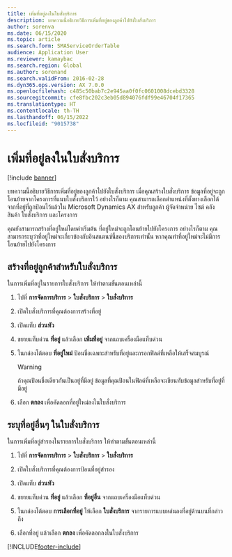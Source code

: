 ```yaml
---
title: เพิ่มที่อยู่ลงในใบสั่งบริการ
description: บทความนี้อธิบายวิธีการเพิ่มที่อยู่ของลูกค้าไปยังใบสั่งบริการ
author: sorenva
ms.date: 06/15/2020
ms.topic: article
ms.search.form: SMAServiceOrderTable
audience: Application User
ms.reviewer: kamaybac
ms.search.region: Global
ms.author: sorenand
ms.search.validFrom: 2016-02-28
ms.dyn365.ops.version: AX 7.0.0
ms.openlocfilehash: c485c50bab7c2e945aa0f0fc0601008dcebd3328
ms.sourcegitcommit: cfe8fbc202c3eb05d894076fdf99e46704f17365
ms.translationtype: HT
ms.contentlocale: th-TH
ms.lasthandoff: 06/15/2022
ms.locfileid: "9015738"
---
```

# <a name="add-an-address-to-a-service-order"></a>เพิ่มที่อยู่ลงในใบสั่งบริการ

[!include [banner](../includes/banner.md)]

บทความนี้อธิบายวิธีการเพิ่มที่อยู่ของลูกค้าไปยังใบสั่งบริการ เมื่อคุณสร้างใบสั่งบริการ ข้อมูลที่อยู่จะถูกโอนย้ายจากโครงการที่แนบใบสั่งบริการไว้  อย่างไรก็ตาม คุณสามารถเลือกตำแหน่งที่ตั้งทางเลือกได้จากที่อยู่ที่ถูกป้อนไว้แล้วใน Microsoft Dynamics AX สำหรับลูกค้า ผู้จัดจำหน่าย ไซต์ คลังสินค้า ใบสั่งบริการ และโครงการ

คุณยังสามารถสร้างที่อยู่ใหม่โดยค่าเริ่มต้น  ที่อยู่ใหม่จะถูกโอนย้ายไปยังโครงการ  อย่างไรก็ตาม คุณสามารถระบุว่าที่อยู่ใหม่จะเกี่ยวข้องกับอินสแตนซ์นี้ของบริการเท่านั้น  หากคุณทำที่อยู่ใหม่จะไม่มีการโอนย้ายไปยังโครงการ

## <a name="create-a-customer-address-for-a-service-order"></a>สร้างที่อยู่ลูกค้าสำหรับใบสั่งบริการ

ในการเพิ่มที่อยู่ในรายการใบสั่งบริการ ให้ทำตามขั้นตอนเหล่านี้

1. ไปที่ **การจัดการบริการ** \> **ใบสั่งบริการ** \> **ใบสั่งบริการ**

1. เปิดใบสั่งบริการที่คุณต้องการสร้างที่อยู่

1. เปิดแท็บ **ส่วนหัว**

1. ขยายแท็บด่วน **ที่อยู่** แล้วเลือก **เพิ่มที่อยู่** จากแถบเครื่องมือแท็บด่วน

1. ในกล่องโต้ตอบ **ที่อยู่ใหม่** ป้อนชื่อเฉพาะสำหรับที่อยู่และกรอกฟิลด์ที่เหลือให้เสร็จสมบูรณ์ 

    > [!WARNING]
    > ถ้าคุณป้อนชื่อเดียวกันเป็นอยู่ที่มีอยู่ ข้อมูลที่คุณป้อนในฟิลด์ที่เหลือจะเขียนทับข้อมูลสำหรับที่อยู่ที่มีอยู่

1. เลือก **ตกลง** เพื่อคัดลอกที่อยู่ใหม่ลงในใบสั่งบริการ

## <a name="specify-an-alternative-address-on-a-service-order"></a>ระบุที่อยู่อื่นๆ ในใบสั่งบริการ

ในการเพิ่มที่อยู่สำรองในรายการใบสั่งบริการ ให้ทำตามขั้นตอนเหล่านี้

1. ไปที่ **การจัดการบริการ** \> **ใบสั่งบริการ** \> **ใบสั่งบริการ**

1. เปิดใบสั่งบริการที่คุณต้องการป้อนที่อยู่สำรอง

1. เปิดแท็บ **ส่วนหัว**

1. ขยายแท็บด่วน **ที่อยู่** แล้วเลือก **ที่อยู่อื่น** จากแถบเครื่องมือแท็บด่วน

1. ในกล่องโต้ตอบ **การเลือกที่อยู่** ให้เลือก **ใบสั่งบริการ** จากรายการแบบหล่นลงที่อยู่ด้านบนที่กล่าวถึง

1. เลือกที่อยู่ แล้วเลือก **ตกลง** เพื่อคัดลอกลงในใบสั่งบริการ


[!INCLUDE[footer-include](../../includes/footer-banner.md)]